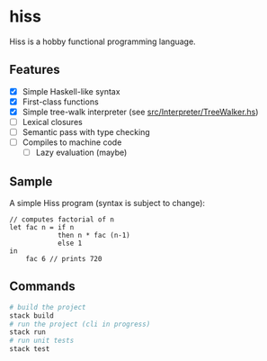 # hiss
Hiss is a hobby functional programming language.

## Features
- [x] Simple Haskell-like syntax
- [x] First-class functions
- [x] Simple tree-walk interpreter (see [src/Interpreter/TreeWalker.hs](src/Interpreter/TreeWalker.hs))
- [ ] Lexical closures
- [ ] Semantic pass with type checking
- [ ] Compiles to machine code
    - [ ] Lazy evaluation (maybe)

## Sample
A simple Hiss program (syntax is subject to change):
```
// computes factorial of n
let fac n = if n 
            then n * fac (n-1)
            else 1
in
    fac 6 // prints 720
```
## Commands
```bash
# build the project
stack build 
# run the project (cli in progress)
stack run
# run unit tests
stack test
```